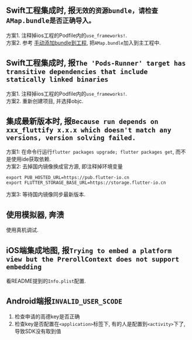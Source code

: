 ## Swift工程集成时, 报`无效的资源bundle，请检查AMap.bundle是否正确导入。`
方案1. 注释掉ios工程的Podfile内的`use_frameworks!`.<br/>
方案2. 参考 [手动添加bundle到工程](https://lbs.amap.com/api/ios-sdk/guide/create-project/manual-configuration), 把`AMap.bundle`加入到主工程中.

## Swift工程集成时, 报`The 'Pods-Runner' target has transitive dependencies that include statically linked binaries`
方案1. 注释掉ios工程的Podfile内的`use_frameworks!`.<br/>
方案2. 重新创建项目, 并选择objc.

## 集成最新版本时, 报`Because run depends on xxx_fluttify x.x.x which doesn't match any versions, version solving failed.`
方案1: 在命令行运行`flutter packages upgrade; flutter packages get`, 而不是使用ide获取依赖.<br/>
方案2: 去掉国内镜像换成官方源, 即注释掉环境变量
```shell script
export PUB_HOSTED_URL=https://pub.flutter-io.cn
export FLUTTER_STORAGE_BASE_URL=https://storage.flutter-io.cn
```
方案3: 等待国内镜像同步最新版本.

## 使用模拟器, 奔溃
使用真机调试.

## iOS端集成地图, 报`Trying to embed a platform view but the PrerollContext does not support embedding`
看README提到的`Info.plist`配置.

## Android端报`INVALID_USER_SCODE`
1. 检查申请的高德key是否正确<br/>
2. 检查key是否配置在`<application>`标签下, 有的人是配置到`<activity>`下了, 导致SDK没有取到值
 